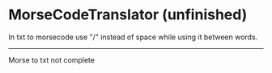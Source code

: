 # MorseCodeTranslator (unfinished)


In txt to morsecode use "/" instead of space while using it between words.

---
Morse to txt not complete
